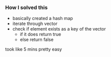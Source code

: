 ### How I solved this

- basically created a hash map
- iterate through vector
- check if element exists as a key of the vector
  - if it does return true
  - else return false

took like 5 mins pretty easy
